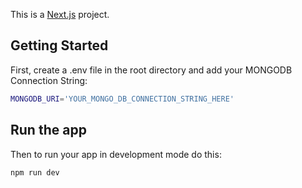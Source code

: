 This is a [Next.js](https://nextjs.org/) project.

## Getting Started

First, create a .env file in the root directory and add your MONGODB Connection String:

```bash
MONGODB_URI='YOUR_MONGO_DB_CONNECTION_STRING_HERE'
```

## Run the app

Then to run your app in development mode do this:

```bash
npm run dev
```
